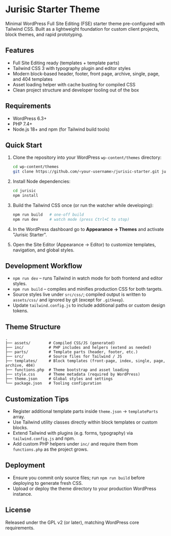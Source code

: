 # Jurisic Starter Theme

Minimal WordPress Full Site Editing (FSE) starter theme pre-configured with Tailwind CSS. Built as a lightweight foundation for custom client projects, block themes, and rapid prototyping.

## Features

- Full Site Editing ready (templates + template parts)
- Tailwind CSS 3 with typography plugin and editor styles
- Modern block-based header, footer, front page, archive, single, page, and 404 templates
- Asset loading helper with cache busting for compiled CSS
- Clean project structure and developer tooling out of the box

## Requirements

- WordPress 6.3+
- PHP 7.4+
- Node.js 18+ and npm (for Tailwind build tools)

## Quick Start

1. Clone the repository into your WordPress `wp-content/themes` directory:
   ```bash
   cd wp-content/themes
   git clone https://github.com/<your-username>/jurisic-starter.git jurisic
   ```

2. Install Node dependencies:
   ```bash
   cd jurisic
   npm install
   ```

3. Build the Tailwind CSS once (or run the watcher while developing):
   ```bash
   npm run build   # one-off build
   npm run dev     # watch mode (press Ctrl+C to stop)
   ```

4. In the WordPress dashboard go to **Appearance → Themes** and activate "Jurisic Starter".

5. Open the Site Editor (Appearance → Editor) to customize templates, navigation, and global styles.

## Development Workflow

- `npm run dev` – runs Tailwind in watch mode for both frontend and editor styles.
- `npm run build` – compiles and minifies production CSS for both targets.
- Source styles live under `src/css/`; compiled output is written to `assets/css/` and ignored by git (except for `.gitkeep`).
- Update `tailwind.config.js` to include additional paths or custom design tokens.

## Theme Structure

```
.
├── assets/        # Compiled CSS/JS (generated)
├── inc/           # PHP includes and helpers (extend as needed)
├── parts/         # Template parts (header, footer, etc.)
├── src/           # Source files for Tailwind / JS
├── templates/     # Block templates (front-page, index, single, page, archive, 404)
├── functions.php  # Theme bootstrap and asset loading
├── style.css      # Theme metadata (required by WordPress)
├── theme.json     # Global styles and settings
└── package.json   # Tooling configuration
```

## Customization Tips

- Register additional template parts inside `theme.json` → `templateParts` array.
- Use Tailwind utility classes directly within block templates or custom blocks.
- Extend Tailwind with plugins (e.g. forms, typography) via `tailwind.config.js` and npm.
- Add custom PHP helpers under `inc/` and require them from `functions.php` as the project grows.

## Deployment

- Ensure you commit only source files; run `npm run build` before deploying to generate fresh CSS.
- Upload or deploy the theme directory to your production WordPress instance.

## License

Released under the GPL v2 (or later), matching WordPress core requirements.